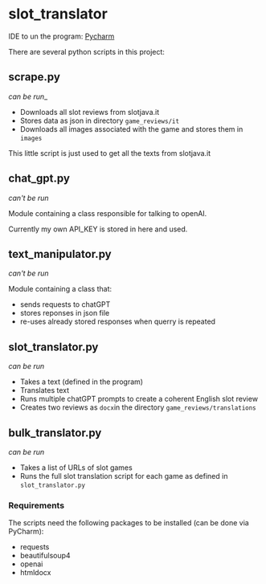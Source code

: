 # slot_translator

IDE to un the program: [Pycharm](https://www.jetbrains.com/pycharm/download/)

There are several python scripts in this project:

## scrape.py
_can be run__

- Downloads all slot reviews from slotjava.it
- Stores data as json in directory `game_reviews/it`
- Downloads all images associated with the game and stores them in `images`

This little script is just used to get all the texts from slotjava.it

## chat_gpt.py
_can't be run_

Module containing a class responsible for talking to openAI.

Currently my own API_KEY is stored in here and used.

## text_manipulator.py
_can't be run_

Module containing a class that:
- sends requests to chatGPT
- stores reponses in json file
- re-uses already stored responses when querry is repeated

## slot_translator.py
_can be run_

- Takes a text (defined in the program)
- Translates text
- Runs multiple chatGPT prompts to create a coherent English slot review
- Creates two reviews as `docx`in the directory `game_reviews/translations`

## bulk_translator.py
_can be run_

- Takes a list of URLs of slot games
- Runs the full slot translation script for each game as defined in `slot_translator.py`

### Requirements

The scripts need the following packages to be installed (can be done via PyCharm):

- requests
- beautifulsoup4
- openai
- htmldocx
